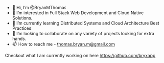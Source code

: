 - 👋 Hi, I’m @BryanMThomas
- 👀 I’m interested in Full Stack Web Development and Cloud Native Solutions.
- 🌱 I’m currently learning Distributed Systems and Cloud Architecture Best Practices
- 💞️ I’m looking to collaborate on any variety of projects looking for extra hands.
- 📫 How to reach me - thomas.bryan.m@gmail.com

Checkout what I am currently working on here https://github.com/bryxapp

<!---
BryanMThomas/BryanMThomas is a ✨ special ✨ repository because its `README.md` (this file) appears on your GitHub profile.
You can click the Preview link to take a look at your changes.
--->

